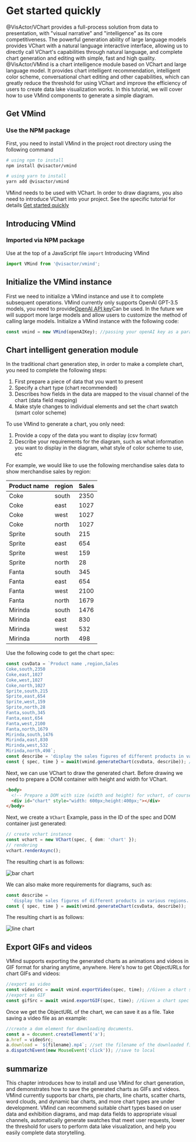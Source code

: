 # Get started quickly

@VisActor/VChart provides a full-process solution from data to presentation, with "visual narrative" and "intelligence" as its core competitiveness. The powerful generation ability of large language models provides VChart with a natural language interactive interface, allowing us to directly call VChart's capabilities through natural language, and complete chart generation and editing with simple, fast and high quality.
@VisActor/VMind is a chart intelligence module based on VChart and large language model. It provides chart intelligent recommendation, intelligent color scheme, conversational chart editing and other capabilities, which can greatly reduce the threshold for using VChart and improve the efficiency of users to create data lake visualization works.
In this tutorial, we will cover how to use VMind components to generate a simple diagram.

## Get VMind

### Use the NPM package

First, you need to install VMind in the project root directory using the following command

```sh
# using npm to install
npm install @visactor/vmind

# using yarn to install
yarn add @visactor/vmind
```

VMind needs to be used with VChart. In order to draw diagrams, you also need to introduce VChart into your project. See the specific tutorial for details [Get started quickly](http://www.visactor.io/vchart/guide/tutorial_docs/Getting_Started)

## Introducing VMind

### Imported via NPM package

Use at the top of a JavaScript file `import` Introducing VMind

```js
import VMind from '@visactor/vmind';
```

## Initialize the VMind instance

First we need to initialize a VMind instance and use it to complete subsequent operations. VMind currently only supports OpenAI GPT-3.5 models, you need to provide[OpenAI API key](https://platform.openai.com/account/api-keys)Can be used. In the future we will support more large models and allow users to customize the method of calling large models.
Initialize a VMind instance with the following code:

```js
const vmind = new VMind(openAIKey); //passing your openAI key as a parameter
```

## Chart intelligent generation module

In the traditional chart generation step, in order to make a complete chart, you need to complete the following steps:

1.  First prepare a piece of data that you want to present
2.  Specify a chart type (chart recommended)
3.  Describes how fields in the data are mapped to the visual channel of the chart (data field mapping)
4.  Make style changes to individual elements and set the chart swatch (smart color scheme)

To use VMind to generate a chart, you only need:

1.  Provide a copy of the data you want to display (csv format)
2.  Describe your requirements for the diagram, such as what information you want to display in the diagram, what style of color scheme to use, etc

For example, we would like to use the following merchandise sales data to show merchandise sales by region:

| Product name | region | Sales |
| ------------ | ------ | ----- |
| Coke         | south  | 2350  |
| Coke         | east   | 1027  |
| Coke         | west   | 1027  |
| Coke         | north  | 1027  |
| Sprite       | south  | 215   |
| Sprite       | east   | 654   |
| Sprite       | west   | 159   |
| Sprite       | north  | 28    |
| Fanta        | south  | 345   |
| Fanta        | east   | 654   |
| Fanta        | west   | 2100  |
| Fanta        | north  | 1679  |
| Mirinda      | south  | 1476  |
| Mirinda      | east   | 830   |
| Mirinda      | west   | 532   |
| Mirinda      | north  | 498   |

Use the following code to get the chart spec:

```typescript
const csvData = `Product name ,region,Sales
Coke,south,2350
Coke,east,1027
Coke,west,1027
Coke,north,1027
Sprite,south,215
Sprite,east,654
Sprite,west,159
Sprite,north,28
Fanta,south,345
Fanta,east,654
Fanta,west,2100
Fanta,north,1679
Mirinda,south,1476
Mirinda,east,830
Mirinda,west,532
Mirinda,north,498`;
const describe = 'display the sales figures of different products in various regions.';
const { spec, time } = await(vmind.generateChart(csvData, describe)); //Intelligent chart generation, input your data in csv format and chart description, return chart spec and chart animation duration.
```

Next, we can use VChart to draw the generated chart.
Before drawing we need to prepare a DOM container with height and width for VChart.

```html
<body>
  <!-- Prepare a DOM with size (width and height) for vchart, of course, you can also specify it in the spec configuration -->
  <div id="chart" style="width: 600px;height:400px;"></div>
</body>
```

Next, we create a `VChart` Example, pass in the ID of the spec and DOM container just generated:

```ts
// create vchart instance
const vchart = new VChart(spec, { dom: 'chart' });
// rendering
vchart.renderAsync();
```

The resulting chart is as follows:

![bar chart](https://lf9-dp-fe-cms-tos.byteorg.com/obj/bit-cloud/bar-eng.gif)

We can also make more requirements for diagrams, such as:

```typescript
const describe =
  'display the sales figures of different products in various regions. using line chart and using produce name as x axis.';
const { spec, time } = await(vmind.generateChart(csvData, describe));
```

The resulting chart is as follows:

![line chart](https://lf9-dp-fe-cms-tos.byteorg.com/obj/bit-cloud/line-eng.gif)

## Export GIFs and videos

VMind supports exporting the generated charts as animations and videos in GIF format for sharing anytime, anywhere.
Here's how to get ObjectURLs for chart GIFs and videos:

```typescript
//export as video
const videoSrc = await vmind.exportVideo(spec, time); //Given a chart spec and video duration, return an ObjectURL.
//export as GIF
const gifSrc = await vmind.exportGIF(spec, time); //Given a chart spec and GIF duration, return an ObjectURL.
```

Once we get the ObjectURL of the chart, we can save it as a file. Take saving a video file as an example:

```typescript
//create a dom element for downloading documents.
const a = document.createElement('a');
a.href = videoSrc;
a.download = `${filename}.mp4`; //set the filename of the downloaded file
a.dispatchEvent(new MouseEvent('click')); //save to local
```

## summarize

This chapter introduces how to install and use VMind for chart generation, and demonstrates how to save the generated charts as GIFs and videos. VMind currently supports bar charts, pie charts, line charts, scatter charts, word clouds, and dynamic bar charts, and more chart types are under development. VMind can recommend suitable chart types based on user data and exhibition diagrams, and map data fields to appropriate visual channels, automatically generate swatches that meet user requests, lower the threshold for users to perform data lake visualization, and help you easily complete data storytelling.
